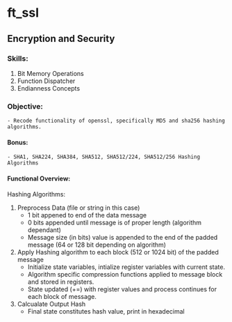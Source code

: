 # ft_ssl
## Encryption and Security

### Skills:
  1. Bit Memory Operations
  2. Function Dispatcher
  3. Endianness Concepts
  
### Objective:
	- Recode functionality of openssl, specifically MD5 and sha256 hashing algorithms.
  
#### Bonus:
	- SHA1, SHA224, SHA384, SHA512, SHA512/224, SHA512/256 Hashing Algorithms
  
#### Functional Overview:
Hashing Algorithms:
1. Preprocess Data (file or string in this case)
	- 1 bit appened to end of the data message
	- 0 bits appended until message is of proper length (algorithm dependant)
	- Message size (in bits) value is appended to the end of the padded message (64 or 128 bit depending on algorithm)
2. Apply Hashing algorithm to each block (512 or 1024 bit) of the padded message
	- Initialize state variables, intialize register variables with current state.
	- Algorithm specific compression functions applied to message block and stored in registers.
	- State updated (+=) with register values and process continues for each block of message.
3. Calcualate Output Hash
	- Final state constitutes hash value, print in hexadecimal
